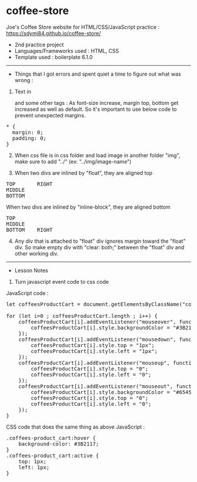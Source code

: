 # coffee-store
Joe's Coffee Store website for HTML/CSS/JavaScript practice : 
https://sdymj84.github.io/coffee-store/

- 2nd practice project
- Languages/Frameworks used : HTML, CSS
- Template used : boilerplate 6.1.0  
---
- Things that I got errors and spent quiet a time to figure out what was wrong :
1. Text in <p> and some other tags : As font-size increase, margin top, bottom get increased as well as default. So it's important to use below code to prevent unexpected margins.  
<pre>* {  
  margin: 0;  
  padding: 0;  
}</pre>
  
2. When css file is in css folder and load image in another folder "img", make sure to add "../" (ex: "../img/image-name")  

3. When two divs are inlined by "float", they are aligned top  
<pre>
TOP       RIGHT
MIDDLE
BOTTOM
</pre>
  When two divs are inlined by "inline-block", they are aligned bottom  
<pre>
TOP       
MIDDLE
BOTTOM    RIGHT
</pre>

4. Any div that is attached to "float" div ignores margin toward the "float" div. So make empty div with "clear: both;" between the "float" div and other working div.

---

 - Lesson Notes
 
 1. Turn javascript event code to css code

JavaScript code :

<pre>
let coffeesProductCart = document.getElementsByClassName("coffees-product_cart");

for (let i=0 ; coffeesProductCart.length ; i++) {
    coffeesProductCart[i].addEventListener("mouseover", function() {
        coffeesProductCart[i].style.backgroundColor = "#3B2117";
    });
    coffeesProductCart[i].addEventListener("mousedown", function() {
        coffeesProductCart[i].style.top = "1px";
        coffeesProductCart[i].style.left = "1px";
    });
    coffeesProductCart[i].addEventListener("mouseup", function() {
        coffeesProductCart[i].style.top = "0";
        coffeesProductCart[i].style.left = "0";
    });
    coffeesProductCart[i].addEventListener("mouseout", function() {
        coffeesProductCart[i].style.backgroundColor = "#65453F";
        coffeesProductCart[i].style.top = "0";
        coffeesProductCart[i].style.left = "0";
    });
}
</pre>

CSS code that does the same thing as above JavaScript :
<pre>
.coffees-product_cart:hover {
    background-color: #3B2117;
}
.coffees-product_cart:active {
    top: 1px;
    left: 1px;
}
</pre>
